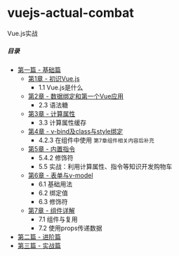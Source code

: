 # vuejs-actual-combat
Vue.js实战

##### 目录
* [第一篇 - 基础篇](chapter-baisc)
   * [第1章 - 初识Vue.js](chapter-baisc/chapter-1)
      * 1.1 Vue.js是什么
   * [第2章 - 数据绑定和第一个Vue应用](chapter-baisc/chapter-2)
      * 2.3 语法糖
   * [第3章 - 计算属性](chapter-baisc/chapter-3)
      * 3.3 计算属性缓存
   * [第4章 - v-bind及class与style绑定](chapter-baisc/chapter-4)
      * 4.2.3 在组件中使用 `第7章组件相关内容后补充`
   * [第5章 - 内置指令](chapter-baisc/chapter-5)
      * 5.4.2 修饰符
      * 5.5 实战：利用计算属性、指令等知识开发购物车
   * [第6章 - 表单与v-model](chapter-baisc/chapter-6)
      * 6.1 基础用法
      * 6.2 绑定值
      * 6.3 修饰符
   * [第7章 - 组件详解](chapter-baisc/chapter-7)
      * 7.1 组件与复用
      * 7.2 使用props传递数据
* [第二篇 - 进阶篇](chapter-advance)
* [第三篇 - 实战篇](chapter-combat)
